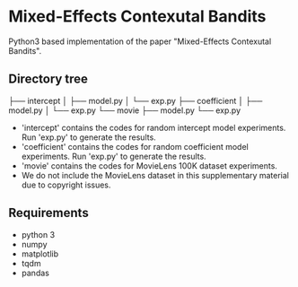 # Mixed-Effects Contexutal Bandits

Python3 based implementation of the paper "Mixed-Effects Contexutal Bandits".

## Directory tree

├── intercept
│   ├── model.py
│   └── exp.py
├── coefficient
│   ├── model.py
│   └── exp.py
└── movie
    ├── model.py
    └── exp.py

- 'intercept' contains the codes for random intercept model experiments. Run 'exp.py' to generate the results.
- 'coefficient'  contains the codes for random coefficient model experiments. Run 'exp.py' to generate the results.
- 'movie'  contains the codes for MovieLens 100K dataset experiments.
- We do not include the MovieLens dataset in this supplementary material due to copyright issues.

## Requirements
- python 3
- numpy
- matplotlib
- tqdm
- pandas
